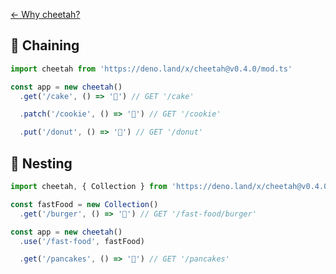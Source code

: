 [← Why cheetah?](https://github.com/azurystudio/cheetah#readme)

## 🔗 Chaining

```ts
import cheetah from 'https://deno.land/x/cheetah@v0.4.0/mod.ts'

const app = new cheetah()
  .get('/cake', () => '🎂') // GET '/cake'

  .patch('/cookie', () => '🍪') // GET '/cookie'

  .put('/donut', () => '🍩') // GET '/donut'
```

## 🪹 Nesting

```ts
import cheetah, { Collection } from 'https://deno.land/x/cheetah@v0.4.0/mod.ts'

const fastFood = new Collection()
  .get('/burger', () => '🍔') // GET '/fast-food/burger'

const app = new cheetah()
  .use('/fast-food', fastFood)

  .get('/pancakes', () => '🥞') // GET '/pancakes'
```
